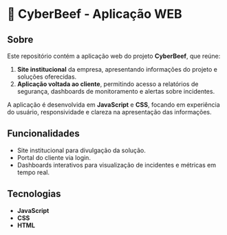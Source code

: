 # 🥩 CyberBeef - Aplicação WEB

## Sobre
Este repositório contém a aplicação web do projeto **CyberBeef**, que reúne:
1. **Site institucional** da empresa, apresentando informações do projeto e soluções oferecidas.
2. **Aplicação voltada ao cliente**, permitindo acesso a relatórios de segurança, dashboards de monitoramento e alertas sobre incidentes.

A aplicação é desenvolvida em **JavaScript** e **CSS**, focando em experiência do usuário, responsividade e clareza na apresentação das informações.

## Funcionalidades
- Site institucional para divulgação da solução.
- Portal do cliente via login.
- Dashboards interativos para visualização de incidentes e métricas em tempo real.

## Tecnologias
- **JavaScript**
- **CSS**
- **HTML**
